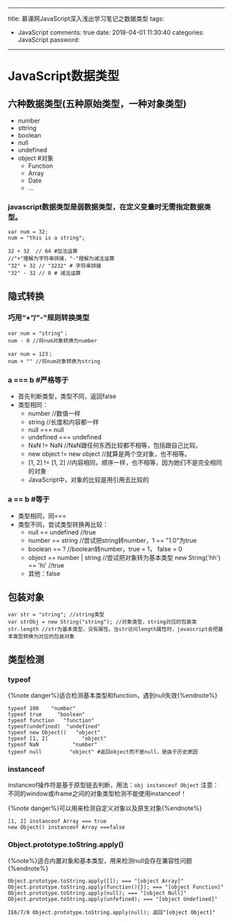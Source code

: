 
---
title: 慕课网JavaScript深入浅出学习笔记之数据类型
tags:
  - JavaScript
comments: true
date: 2018-04-01 11:30:40
categories: JavaScript
password: 
---

# JavaScript数据类型

## 六种数据类型(五种原始类型，一种对象类型)
- number
- sttring
- boolean
- null
- undefined
- object #对象
    - Function
    - Array
    - Date
    - ...

### javascript数据类型是弱数据类型，在定义变量时无需指定数据类型。

```
var num = 32;
num = "this is a string";

32 + 32  // 64 #加法运算
//"+"理解为字符串拼接，"-"理解为减法运算
"32" + 32 // "3232" # 字符串拼接
"32" - 32 // 0 # 减法运算
```

## 隐式转换

### 巧用“+”/"-"规则转换类型

```
var num = "string"；
num - 0 //将num对象转换为number

var num = 123；
num + "" //将num对象转换为string

```

### a === b #严格等于

- 首先判断类型，类型不同，返回false
- 类型相同：
  - number //数值一样
  - string //长度和内容都一样
  - null === null
  - undefined === undefined
  - NaN != NaN //NaN跟任何东西比较都不相等，包括跟自己比较。
  - new object != new object //就算是两个空对象，也不相等。
  - [1, 2] != [1, 2] //内容相同，顺序一样，也不相等，因为她们不是完全相同的对象
  - JavaScript中，对象的比较是用引用去比较的

### a == b #等于

- 类型相同，同===
- 类型不同，尝试类型转换再比较：
  - null == undefined //true
  - number == string //尝试把string转number，1 == "1.0"为true
  - boolean == ? //boolean转number，true = 1， false = 0
  - object == number | string //尝试把对象转为基本类型 new String('hh') == 'hi' //true
  - 其他：false

## 包装对象

```
var str = "string"; //string类型
var strObj = new String("string"); //对象类型，string对应的包装类
str.length //str为基本类型，没有属性。当str访问length属性时，javascript会把基本类型转换为对应的包装对象

```

## 类型检测

### typeof

{%note danger%}适合检测基本类型和function，遇到null失效{%endnote%}

```
typeof 100    "number"
typeof true     "boolean"
typeof function   "function"
typeof(undefined)  "undefined"
typeof new Object()   "object"
typeof [1, 2]           "object"
typeof NaN           "number"
typeof null         "object" #返回object而不是null，是由于历史原因

```

### instanceof

instanceof操作符是基于原型链去判断，用法：`obj instanceof Object`
注意： 不同的window或iframe之间的对象类型检测不能使用instanceof！

{%note danger%}可以用来检测自定义对象以及原生对象{%endnote%}

```
[1, 2] instanceof Array === true
new Object() instanceof Array ===false

```

### Object.prototype.toString.apply()

{%note%}适合内置对象和基本类型，用来检测null会存在兼容性问题{%endnote%}

```
Object.prototype.toString.apply([]); === "[object Array]"
Object.prototype.toString.apply(function(){}); === "[object Function]"
Object.prototype.toString.apply(null); === "[object Null]"
Object.prototype.toString.apply(unfefined); === "[object Undefined]"

IE6/7/8 Object.prototype.toString.apply(null); 返回"[object Object]"

```
